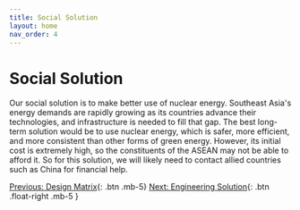 ```yaml
---
title: Social Solution
layout: home
nav_order: 4
---
```

# Social Solution

Our social solution is to make better use of nuclear energy. Southeast Asia's energy demands are rapidly growing as its countries advance their technologies, and infrastructure is needed to fill that gap. The best long-term solution would be to use nuclear energy, which is safer, more efficient, and more consistent than other forms of green energy. However, its initial cost is extremely high, so the constituents of the ASEAN may not be able to afford it. So for this solution, we will likely need to contact allied countries such as China for financial help.

[Previous: Design Matrix](https://strongsand94191.github.io/project-site/designmatrix.html){: .btn .mb-5}
[Next: Engineering Solution](https://strongsand94191.github.io/project-site/engineeringsolution.html){: .btn .float-right .mb-5 }
